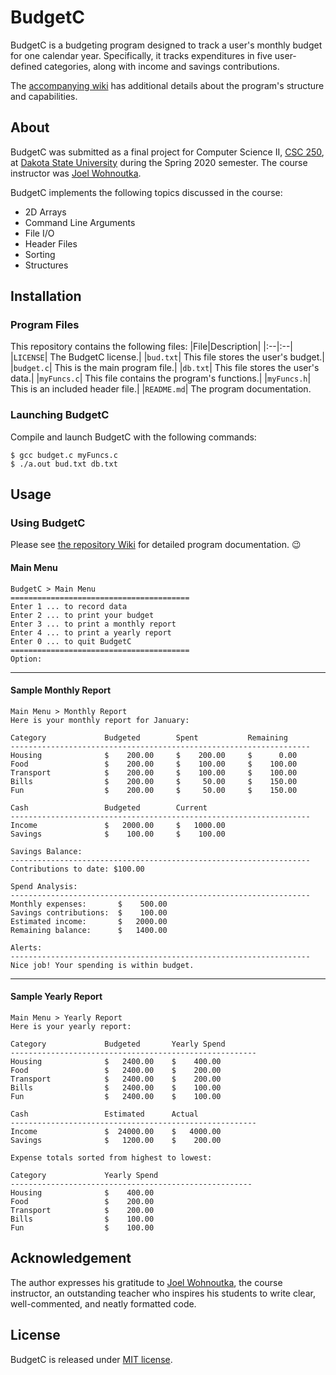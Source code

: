 # BudgetC

BudgetC is a budgeting program designed to track a user's monthly budget for one calendar year. Specifically, it tracks expenditures in five user-defined categories, along with income and savings contributions. 

The [accompanying wiki](https://github.com/ehny/budget-c/wiki#about) has additional details about the program's structure and capabilities.

## About

BudgetC was submitted as a final project for Computer Science II, [CSC 250](https://catalog.dsu.edu/preview_course.php?catoid=29&coid=18532), at [Dakota State University](https://dsu.edu) during the Spring 2020 semester. The course instructor was [Joel Wohnoutka](https://dsu.edu/directory/wohnoutka-joel.html).

BudgetC implements the following topics discussed in the course:
- 2D Arrays
- Command Line Arguments
- File I/O
- Header Files
- Sorting
- Structures 

## Installation

### Program Files

This repository contains the following files:
|File|Description|
|:--|:--|
|`LICENSE`| The BudgetC license.|
|`bud.txt`| This file stores the user's budget.|
|`budget.c`| This is the main program file.|
|`db.txt`| This file stores the user's data.|
|`myFuncs.c`| This file contains the program's functions.|
|`myFuncs.h`| This is an included header file.|
|`README.md`| The program documentation.

### Launching BudgetC

Compile and launch BudgetC with the following  commands:
```
$ gcc budget.c myFuncs.c
$ ./a.out bud.txt db.txt
```
## Usage

### Using BudgetC

Please see [the repository Wiki](https://github.com/ehny/budget-c/wiki) for detailed program documentation. 😉

#### Main Menu
```
BudgetC > Main Menu
========================================
Enter 1 ... to record data
Enter 2 ... to print your budget
Enter 3 ... to print a monthly report
Enter 4 ... to print a yearly report
Enter 0 ... to quit BudgetC
========================================
Option: 
```

***

#### Sample Monthly Report

```
Main Menu > Monthly Report
Here is your monthly report for January:

Category             Budgeted        Spent           Remaining  
-------------------------------------------------------------------
Housing              $    200.00     $    200.00     $      0.00
Food                 $    200.00     $    100.00     $    100.00
Transport            $    200.00     $    100.00     $    100.00
Bills                $    200.00     $     50.00     $    150.00
Fun                  $    200.00     $     50.00     $    150.00

Cash                 Budgeted        Current    
-------------------------------------------------------------------
Income               $   2000.00     $   1000.00
Savings              $    100.00     $    100.00

Savings Balance:
-------------------------------------------------------------------
Contributions to date: $100.00

Spend Analysis:
-------------------------------------------------------------------
Monthly expenses:       $    500.00
Savings contributions:  $    100.00
Estimated income:       $   2000.00
Remaining balance:      $   1400.00

Alerts:
-------------------------------------------------------------------
Nice job! Your spending is within budget.
```

***

#### Sample Yearly Report

```
Main Menu > Yearly Report
Here is your yearly report:

Category             Budgeted       Yearly Spend
-------------------------------------------------------
Housing              $   2400.00    $    400.00
Food                 $   2400.00    $    200.00
Transport            $   2400.00    $    200.00
Bills                $   2400.00    $    100.00
Fun                  $   2400.00    $    100.00

Cash                 Estimated      Actual     
-------------------------------------------------------
Income               $  24000.00    $   4000.00
Savings              $   1200.00    $    200.00

Expense totals sorted from highest to lowest:

Category             Yearly Spend
------------------------------------------------------
Housing              $    400.00
Food                 $    200.00
Transport            $    200.00
Bills                $    100.00
Fun                  $    100.00
```
## Acknowledgement 

The author expresses his gratitude to [Joel Wohnoutka](https://dsu.edu/directory/wohnoutka-joel.html), the course instructor, an outstanding teacher who inspires his students to write clear, well-commented, and neatly formatted code. 

## License 

BudgetC is released under [MIT license](https://github.com/ehny/budget-c/blob/main/LICENSE). 
